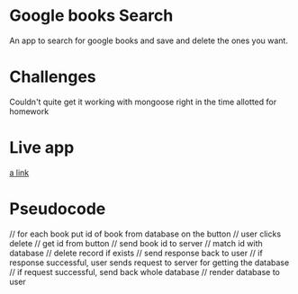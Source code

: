 # Google books Search
  An app to search for google books and save and delete the ones you want.

# Challenges
  Couldn't quite get it working with mongoose right in the time allotted for homework

# Live app
  [a link](https://google-books-react-orion.herokuapp.com/)

# Pseudocode

// for each book put id of book from database on the button
// user clicks delete
// get id from button
// send book id to server
// match id with database
// delete record if exists
// send response back to user
// if response successful, user sends request to server for getting the database
// if request successful, send back whole database
// render database to user